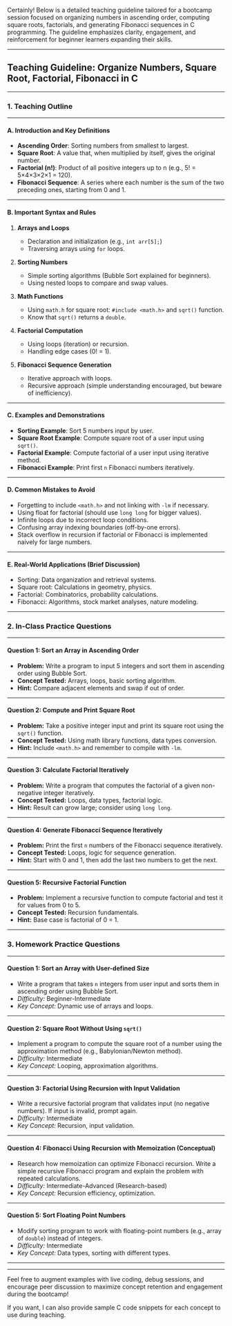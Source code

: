 Certainly! Below is a detailed teaching guideline tailored for a bootcamp session focused on organizing numbers in ascending order, computing square roots, factorials, and generating Fibonacci sequences in C programming. The guideline emphasizes clarity, engagement, and reinforcement for beginner learners expanding their skills.

---

## Teaching Guideline: Organize Numbers, Square Root, Factorial, Fibonacci in C

---

### 1. Teaching Outline

---

#### A. Introduction and Key Definitions

- **Ascending Order**: Sorting numbers from smallest to largest.
- **Square Root**: A value that, when multiplied by itself, gives the original number.
- **Factorial (n!)**: Product of all positive integers up to n (e.g., 5! = 5×4×3×2×1 = 120).
- **Fibonacci Sequence**: A series where each number is the sum of the two preceding ones, starting from 0 and 1.

---

#### B. Important Syntax and Rules

1. **Arrays and Loops**

   - Declaration and initialization (e.g., `int arr[5];`)
   - Traversing arrays using `for` loops.
   
2. **Sorting Numbers**

   - Simple sorting algorithms (Bubble Sort explained for beginners).
   - Using nested loops to compare and swap values.

3. **Math Functions**

   - Using `math.h` for square root: `#include <math.h>` and `sqrt()` function.
   - Know that `sqrt()` returns a `double`.

4. **Factorial Computation**

   - Using loops (iteration) or recursion.
   - Handling edge cases (0! = 1).

5. **Fibonacci Sequence Generation**

   - Iterative approach with loops.
   - Recursive approach (simple understanding encouraged, but beware of inefficiency).

---

#### C. Examples and Demonstrations

- **Sorting Example**: Sort 5 numbers input by user.
- **Square Root Example**: Compute square root of a user input using `sqrt()`.
- **Factorial Example**: Compute factorial of a user input using iterative method.
- **Fibonacci Example**: Print first `n` Fibonacci numbers iteratively.

---

#### D. Common Mistakes to Avoid

- Forgetting to include `<math.h>` and not linking with `-lm` if necessary.
- Using float for factorial (should use `long long` for bigger values).
- Infinite loops due to incorrect loop conditions.
- Confusing array indexing boundaries (off-by-one errors).
- Stack overflow in recursion if factorial or Fibonacci is implemented naively for large numbers.

---

#### E. Real-World Applications (Brief Discussion)

- Sorting: Data organization and retrieval systems.
- Square root: Calculations in geometry, physics.
- Factorial: Combinatorics, probability calculations.
- Fibonacci: Algorithms, stock market analyses, nature modeling.

---

### 2. In-Class Practice Questions

---

#### Question 1: Sort an Array in Ascending Order

- **Problem:** Write a program to input 5 integers and sort them in ascending order using Bubble Sort.
- **Concept Tested:** Arrays, loops, basic sorting algorithm.
- **Hint:** Compare adjacent elements and swap if out of order.

---

#### Question 2: Compute and Print Square Root

- **Problem:** Take a positive integer input and print its square root using the `sqrt()` function.
- **Concept Tested:** Using math library functions, data types conversion.
- **Hint:** Include `<math.h>` and remember to compile with `-lm`.

---

#### Question 3: Calculate Factorial Iteratively

- **Problem:** Write a program that computes the factorial of a given non-negative integer iteratively.
- **Concept Tested:** Loops, data types, factorial logic.
- **Hint:** Result can grow large; consider using `long long`.

---

#### Question 4: Generate Fibonacci Sequence Iteratively

- **Problem:** Print the first `n` numbers of the Fibonacci sequence iteratively.
- **Concept Tested:** Loops, logic for sequence generation.
- **Hint:** Start with 0 and 1, then add the last two numbers to get the next.

---

#### Question 5: Recursive Factorial Function

- **Problem:** Implement a recursive function to compute factorial and test it for values from 0 to 5.
- **Concept Tested:** Recursion fundamentals.
- **Hint:** Base case is factorial of 0 = 1.

---

### 3. Homework Practice Questions

---

#### Question 1: Sort an Array with User-defined Size

- Write a program that takes `n` integers from user input and sorts them in ascending order using Bubble Sort.
- *Difficulty:* Beginner-Intermediate
- *Key Concept:* Dynamic use of arrays and loops.

---

#### Question 2: Square Root Without Using `sqrt()`

- Implement a program to compute the square root of a number using the approximation method (e.g., Babylonian/Newton method).
- *Difficulty:* Intermediate
- *Key Concept:* Looping, approximation algorithms.

---

#### Question 3: Factorial Using Recursion with Input Validation

- Write a recursive factorial program that validates input (no negative numbers). If input is invalid, prompt again.
- *Difficulty:* Intermediate
- *Key Concept:* Recursion, input validation.

---

#### Question 4: Fibonacci Using Recursion with Memoization (Conceptual)

- Research how memoization can optimize Fibonacci recursion. Write a simple recursive Fibonacci program and explain the problem with repeated calculations.
- *Difficulty:* Intermediate-Advanced (Research-based)
- *Key Concept:* Recursion efficiency, optimization.

---

#### Question 5: Sort Floating Point Numbers

- Modify sorting program to work with floating-point numbers (e.g., array of `double`) instead of integers.
- *Difficulty:* Intermediate
- *Key Concept:* Data types, sorting with different types.

---

---

Feel free to augment examples with live coding, debug sessions, and encourage peer discussion to maximize concept retention and engagement during the bootcamp!

If you want, I can also provide sample C code snippets for each concept to use during teaching.